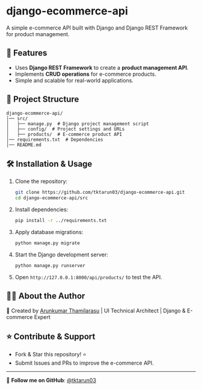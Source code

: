 # django-ecommerce-api

A simple e-commerce API built with Django and Django REST Framework for product management.

## 🚀 Features
- Uses **Django REST Framework** to create a **product management API**.
- Implements **CRUD operations** for e-commerce products.
- Simple and scalable for real-world applications.

## 📂 Project Structure
```
django-ecommerce-api/
│── src/
│   ├── manage.py  # Django project management script
│   ├── config/  # Project settings and URLs
│   ├── products/  # E-commerce product API
│── requirements.txt  # Dependencies
│── README.md
```

## 🛠 Installation & Usage

1. Clone the repository:
   ```bash
   git clone https://github.com/tktarun03/django-ecommerce-api.git
   cd django-ecommerce-api/src
   ```

2. Install dependencies:
   ```bash
   pip install -r ../requirements.txt
   ```

3. Apply database migrations:
   ```bash
   python manage.py migrate
   ```

4. Start the Django development server:
   ```bash
   python manage.py runserver
   ```

5. Open `http://127.0.0.1:8000/api/products/` to test the API.

## 👨‍💻 About the Author

🚀 Created by [Arunkumar Thamilarasu](https://github.com/tktarun03) | UI Technical Architect | Django & E-commerce Expert

## ⭐ Contribute & Support
- Fork & Star this repository! ⭐
- Submit Issues and PRs to improve the e-commerce API.

---
🎯 **Follow me on GitHub**: [@tktarun03](https://github.com/tktarun03)

